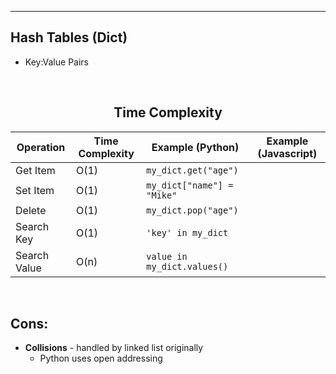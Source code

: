 <hr>

## Hash Tables (Dict)
- Key:Value Pairs
<br>

<h2 align='center'>Time Complexity </h2>

<div align='center'>

| Operation    | Time Complexity | Example (Python)           | Example (Javascript)|
| ------------ | --------------- | -------------------------- | -------------------- |
|Get Item      | O(1)            | `my_dict.get("age")`       |
|Set Item      | O(1)            | `my_dict["name"] = "Mike"` |
|Delete        | O(1)            | `my_dict.pop("age")`       |
|Search	 Key		| O(1)							| `'key' in my_dict`         |
|Search Value	 | O(n)            | `value in my_dict.values()`|
</div>
<br>

## Cons:
- **Collisions** - handled by linked list originally
	- Python uses open addressing 

